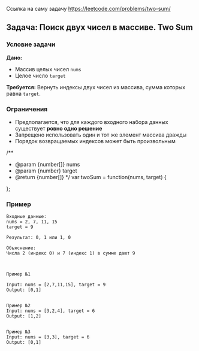 Ссылка на саму задачу https://leetcode.com/problems/two-sum/

## Задача: Поиск двух чисел в массиве. Two Sum

### Условие задачи

**Дано:**
* Массив целых чисел `nums`
* Целое число `target`

**Требуется:**
Вернуть индексы двух чисел из массива, сумма которых равна `target`.

### Ограничения

* Предполагается, что для каждого входного набора данных существует **ровно одно решение**
* Запрещено использовать один и тот же элемент массива дважды
* Порядок возвращаемых индексов может быть произвольным



/**
 * @param {number[]} nums
 * @param {number} target
 * @return {number[]}
 */
var twoSum = function(nums, target) {
    
};


### Пример

```plaintext
Входные данные:
nums = 2, 7, 11, 15
target = 9

Результат: 0, 1 или 1, 0

Объяснение:
Числа 2 (индекс 0) и 7 (индекс 1) в сумме дают 9



Пример №1

Input: nums = [2,7,11,15], target = 9
Output: [0,1]


Пример №2
Input: nums = [3,2,4], target = 6
Output: [1,2]


Пример №3
Input: nums = [3,3], target = 6
Output: [0,1]